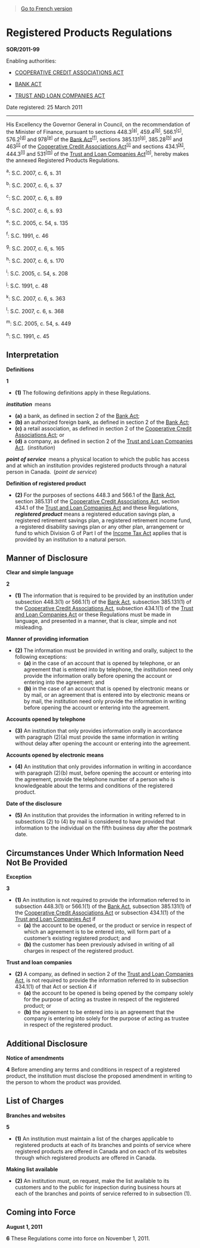 > [Go to French version](/fr/Règlements/Décrets,%20ordonnances%20et%20règlements%20statutaires/2011/99.md)

# Registered Products Regulations

**SOR/2011-99**

Enabling authorities: 
- [COOPERATIVE CREDIT ASSOCIATIONS ACT](/en/Acts/Statutes%20of%20Canada/1991/c.%2048.md)

- [BANK ACT](/en/Acts/Statutes%20of%20Canada/1991/c.%2046.md)

- [TRUST AND LOAN COMPANIES ACT](/en/Acts/Statutes%20of%20Canada/1991/c.%2045.md)

Date registered: 25 March 2011

----------

His Excellency the Governor General in Council, on the recommendation of the Minister of Finance, pursuant to sections 448.3<sup><a href='#fn_610574-E_hq_5449'>[a]</a></sup>, 459.4<sup><a href='#fn_610574-E_hq_5450'>[b]</a></sup>, 566.1<sup><a href='#fn_610574-E_hq_5453'>[c]</a></sup>, 576.2<sup><a href='#fn_610574-E_hq_5455'>[d]</a></sup> and 978<sup><a href='#fn_610574-E_hq_5457'>[e]</a></sup> of the [Bank Act](/en/Acts/Statutes%20of%20Canada/1991/c.%2046.md)<sup><a href='#fn_610574-E_hq_5459'>[f]</a></sup>, sections 385.131<sup><a href='#fn_610574-E_hq_5461'>[g]</a></sup>, 385.28<sup><a href='#fn_610574-E_hq_5463'>[h]</a></sup> and 463<sup><a href='#fn_610574-E_hq_5465'>[i]</a></sup> of the [Cooperative Credit Associations Act](/en/Acts/Statutes%20of%20Canada/1991/c.%2048.md)<sup><a href='#fn_610574-E_hq_5479'>[j]</a></sup> and sections 434.1<sup><a href='#fn_610574-E_hq_5475'>[k]</a></sup>, 444.3<sup><a href='#fn_610574-E_hq_5476'>[l]</a></sup> and 531<sup><a href='#fn_610574-E_hq_5477'>[m]</a></sup> of the [Trust and Loan Companies Act](/en/Acts/Statutes%20of%20Canada/1991/c.%2045.md)<sup><a href='#fn_610574-E_hq_5478'>[n]</a></sup>, hereby makes the annexed Registered Products Regulations.

<a name='fn_610574-E_hq_5449'><sup>a</sup></a>: S.C. 2007, c. 6, s. 31<br />

<a name='fn_610574-E_hq_5450'><sup>b</sup></a>: S.C. 2007, c. 6, s. 37<br />

<a name='fn_610574-E_hq_5453'><sup>c</sup></a>: S.C. 2007, c. 6, s. 89<br />

<a name='fn_610574-E_hq_5455'><sup>d</sup></a>: S.C. 2007, c. 6, s. 93<br />

<a name='fn_610574-E_hq_5457'><sup>e</sup></a>: S.C. 2005, c. 54, s. 135<br />

<a name='fn_610574-E_hq_5459'><sup>f</sup></a>: S.C. 1991, c. 46<br />

<a name='fn_610574-E_hq_5461'><sup>g</sup></a>: S.C. 2007, c. 6, s. 165<br />

<a name='fn_610574-E_hq_5463'><sup>h</sup></a>: S.C. 2007, c. 6, s. 170<br />

<a name='fn_610574-E_hq_5465'><sup>i</sup></a>: S.C. 2005, c. 54, s. 208<br />

<a name='fn_610574-E_hq_5479'><sup>j</sup></a>: S.C. 1991, c. 48<br />

<a name='fn_610574-E_hq_5475'><sup>k</sup></a>: S.C. 2007, c. 6, s. 363<br />

<a name='fn_610574-E_hq_5476'><sup>l</sup></a>: S.C. 2007, c. 6, s. 368<br />

<a name='fn_610574-E_hq_5477'><sup>m</sup></a>: S.C. 2005, c. 54, s. 449<br />

<a name='fn_610574-E_hq_5478'><sup>n</sup></a>: S.C. 1991, c. 45<br />




## Interpretation



**Definitions**

**1** 

- **(1)** The following definitions apply in these Regulations.

***institution*** means
- **(a)** a bank, as defined in section 2 of the [Bank Act](/en/Acts/Statutes%20of%20Canada/1991/c.%2046.md);
- **(b)** an authorized foreign bank, as defined in section 2 of the [Bank Act](/en/Acts/Statutes%20of%20Canada/1991/c.%2046.md);
- **(c)** a retail association, as defined in section 2 of the [Cooperative Credit Associations Act](/en/Acts/Statutes%20of%20Canada/1991/c.%2048.md); or
- **(d)** a company, as defined in section 2 of the [Trust and Loan Companies Act](/en/Acts/Statutes%20of%20Canada/1991/c.%2045.md). (*institution*)

***point of service*** means a physical location to which the public has access and at which an institution provides registered products through a natural person in Canada. (*point de service*)

**Definition of registered product**

- **(2)** For the purposes of sections 448.3 and 566.1 of the [Bank Act](/en/Acts/Statutes%20of%20Canada/1991/c.%2046.md), section 385.131 of the [Cooperative Credit Associations Act](/en/Acts/Statutes%20of%20Canada/1991/c.%2048.md), section 434.1 of the [Trust and Loan Companies Act](/en/Acts/Statutes%20of%20Canada/1991/c.%2045.md) and these Regulations, ***registered product*** means a registered education savings plan, a registered retirement savings plan, a registered retirement income fund, a registered disability savings plan or any other plan, arrangement or fund to which Division G of Part I of the [Income Tax Act](/en/Acts/Statutes%20of%20Canada/1985/c.%201%20(5th%20Supp.).md) applies that is provided by an institution to a natural person.




## Manner of Disclosure



**Clear and simple language**

**2** 

- **(1)** The information that is required to be provided by an institution under subsection 448.3(1) or 566.1(1) of the [Bank Act](/en/Acts/Statutes%20of%20Canada/1991/c.%2046.md), subsection 385.131(1) of the [Cooperative Credit Associations Act](/en/Acts/Statutes%20of%20Canada/1991/c.%2048.md), subsection 434.1(1) of the [Trust and Loan Companies Act](/en/Acts/Statutes%20of%20Canada/1991/c.%2045.md) or these Regulations must be made in language, and presented in a manner, that is clear, simple and not misleading.

**Manner of providing information**

- **(2)** The information must be provided in writing and orally, subject to the following exceptions:
	- **(a)** in the case of an account that is opened by telephone, or an agreement that is entered into by telephone, the institution need only provide the information orally before opening the account or entering into the agreement; and
	- **(b)** in the case of an account that is opened by electronic means or by mail, or an agreement that is entered into by electronic means or by mail, the institution need only provide the information in writing before opening the account or entering into the agreement.

**Accounts opened by telephone**

- **(3)** An institution that only provides information orally in accordance with paragraph (2)(a) must provide the same information in writing without delay after opening the account or entering into the agreement.

**Accounts opened by electronic means**

- **(4)** An institution that only provides information in writing in accordance with paragraph (2)(b) must, before opening the account or entering into the agreement, provide the telephone number of a person who is knowledgeable about the terms and conditions of the registered product.

**Date of the disclosure**

- **(5)** An institution that provides the information in writing referred to in subsections (2) to (4) by mail is considered to have provided that information to the individual on the fifth business day after the postmark date.




## Circumstances Under Which Information Need Not Be Provided



**Exception**

**3** 

- **(1)** An institution is not required to provide the information referred to in subsection 448.3(1) or 566.1(1) of the [Bank Act](/en/Acts/Statutes%20of%20Canada/1991/c.%2046.md), subsection 385.131(1) of the [Cooperative Credit Associations Act](/en/Acts/Statutes%20of%20Canada/1991/c.%2048.md) or subsection 434.1(1) of the [Trust and Loan Companies Act](/en/Acts/Statutes%20of%20Canada/1991/c.%2045.md) if
	- **(a)** the account to be opened, or the product or service in respect of which an agreement is to be entered into, will form part of a customer’s existing registered product; and
	- **(b)** the customer has been previously advised in writing of all charges in respect of the registered product.

**Trust and loan companies**

- **(2)** A company, as defined in section 2 of the [Trust and Loan Companies Act](/en/Acts/Statutes%20of%20Canada/1991/c.%2045.md), is not required to provide the information referred to in subsection 434.1(1) of that Act or section 4 if
	- **(a)** the account to be opened is being opened by the company solely for the purpose of acting as trustee in respect of the registered product; or
	- **(b)** the agreement to be entered into is an agreement that the company is entering into solely for the purpose of acting as trustee in respect of the registered product.




## Additional Disclosure



**Notice of amendments**

**4** Before amending any terms and conditions in respect of a registered product, the institution must disclose the proposed amendment in writing to the person to whom the product was provided.




## List of Charges



**Branches and websites**

**5** 

- **(1)** An institution must maintain a list of the charges applicable to registered products at each of its branches and points of service where registered products are offered in Canada and on each of its websites through which registered products are offered in Canada.

**Making list available**

- **(2)** An institution must, on request, make the list available to its customers and to the public for inspection during business hours at each of the branches and points of service referred to in subsection (1).




## Coming into Force



**August 1, 2011**

**6** These Regulations come into force on November 1, 2011.


